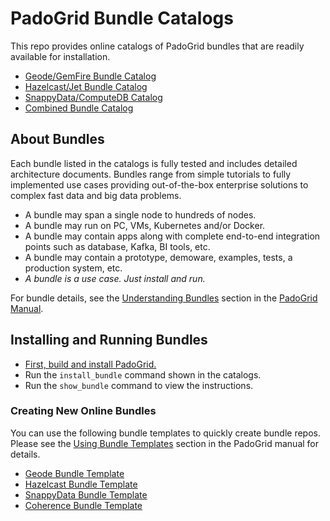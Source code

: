 # PadoGrid Bundle Catalogs

This repo provides online catalogs of PadoGrid bundles that are readily available for installation.

- [Geode/GemFire Bundle Catalog](geode-catalog.md)
- [Hazelcast/Jet Bundle Catalog](hazelcast-catalog.md)
- [SnappyData/ComputeDB Catalog](snappydata-catalog.md)
- [Combined Bundle Catalog](all-catalog.md)

## About Bundles

Each bundle listed in the catalogs is fully tested and includes detailed architecture documents. Bundles range from simple tutorials to fully implemented use cases providing out-of-the-box enterprise solutions to complex fast data and big data problems.

- A bundle may span a single node to hundreds of nodes.
- A bundle may run on PC, VMs, Kubernetes and/or Docker.
- A bundle may contain apps along with complete end-to-end integration points such as database, Kafka, BI tools, etc.
- A bundle may contain a prototype, demoware, examples, tests, a production system, etc.
- *A bundle is a use case. Just install and run.*

For bundle details, see the [Understanding Bundles](https://github.com/padogrid/padogrid/wiki/Understanding-Bundles) section in the [PadoGrid Manual](https://github.com/padogrid/padogrid/wiki).

## Installing and Running Bundles

- [First, build and install PadoGrid.](https://github.com/padogrid/padogrid/wiki/Building-padogrid)
- Run the `install_bundle` command shown in the catalogs.
- Run the `show_bundle` command to view the instructions.

### Creating New Online Bundles

You can use the following bundle templates to quickly create bundle repos. Please see the [Using Bundle Templates](https://github.com/padogrid/padogrid/wiki/Using-Bundle-Templates) section in the PadoGrid manual for details.

- [Geode Bundle Template](https://github.com/padogrid/bundle-geode-template)
- [Hazelcast Bundle Template](https://github.com/padogrid/bundle-hazelcast-template)
- [SnappyData Bundle Template](https://github.com/padogrid/bundle-snappydata-template)
- [Coherence Bundle Template](https://github.com/padogrid/bundle-coherence-template)
